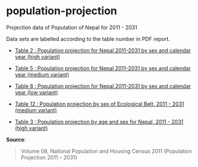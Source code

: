 # population-projection
Projection data of Population of Nepal for 2011 - 2031


Data sets are labelled according to the table number in PDF report.

- [Table 2 : Population projection for Nepal 2011-2031 by sex and calendar year (high variant)](https://github.com/Code4Nepal/population-projection/tree/master/data/table2.csv)

- [Table 5 : Population projection for Nepal 2011-2031 by sex and calendar year (medium variant)](https://github.com/Code4Nepal/population-projection/tree/master/data/table5.csv)

- [Table 8 : Population projection for Nepal 2011-2031 by sex and calendar year (low variant)](https://github.com/Code4Nepal/population-projection/tree/master/data/table8.csv)

- [Table 12 : Population projection by sex of Ecological Belt, 2011 - 2031 (medium variant)](https://github.com/Code4Nepal/population-projection/tree/master/data/ecological-belts/)

- [Table 3 : Population projection by age and sex for Nepal, 2011 - 2031 (high variant)](https://github.com/Code4Nepal/population-projection/tree/master/data/ecological-belts/)


**Source**: 
> Volume 08, National Population and Housing Census 2011 (Population Projection 2011 – 2031) 